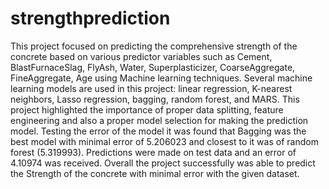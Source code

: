 # strengthprediction
This project focused on predicting the comprehensive strength of the concrete based on various predictor variables such as Cement, BlastFurnaceSlag, FlyAsh, Water, Superplasticizer, CoarseAggregate, FineAggregate, Age using Machine learning techniques. Several machine learning models are used in this project: linear regression, K-nearest neighbors, Lasso regression, bagging, random forest, and MARS. This project highlighted the importance of proper data splitting, feature engineering and also a proper model selection for making the prediction model. Testing the error of the model it was found that Bagging was the best model with minimal error of 5.206023 and closest to it was of random forest (5.319993). Predictions were made on test data and an error of 4.10974 was received. Overall the project successfully was able to predict the Strength of the concrete with minimal error with the given dataset.
